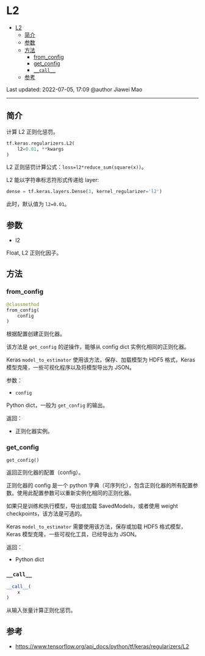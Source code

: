 # L2

- [L2](#l2)
  - [简介](#简介)
  - [参数](#参数)
  - [方法](#方法)
    - [from_config](#from_config)
    - [get_config](#get_config)
    - [`__call__`](#__call__)
  - [参考](#参考)

Last updated: 2022-07-05, 17:09
@author Jiawei Mao
***

## 简介

计算 L2 正则化惩罚。

```python
tf.keras.regularizers.L2(
    l2=0.01, **kwargs
)
```

L2 正则惩罚计算公式：`loss=l2*reduce_sum(square(x))`。

L2 能以字符串标志符形式传递给 layer:

```python
dense = tf.keras.layers.Dense(3, kernel_regularizer='l2')
```

此时，默认值为 `l2=0.01`。

## 参数

- l2

Float, L2 正则化因子。

## 方法

### from_config

```python
@classmethod
from_config(
    config
)
```

根据配置创建正则化器。

该方法是 `get_config` 的逆操作，能够从 config dict 实例化相同的正则化器。

Keras `model_to_estimator` 使用该方法，保存、加载模型为 HDF5 格式，Keras 模型克隆，一些可视化程序以及将模型导出为 JSON。

参数：

- `config`

Python dict，一般为 `get_config` 的输出。

返回：

- 正则化器实例。

### get_config

```python
get_config()
```

返回正则化器的配置（config）。

正则化器的 config 是一个 python 字典（可序列化），包含正则化器的所有配置参数。使用此配置参数可以重新实例化相同的正则化器。

如果只是训练和执行模型，导出或加载 SavedModels，或者使用 weight checkpoints，该方法是可选的。

Keras `model_to_estimator` 需要使用该方法，保存或加载 HDF5 格式模型，Keras 模型克隆，一些可视化工具，已经导出为 JSON。

返回：

- Python dict

### `__call__`

```python
__call__(
    x
)
```

从输入张量计算正则化惩罚。

## 参考

- https://www.tensorflow.org/api_docs/python/tf/keras/regularizers/L2
